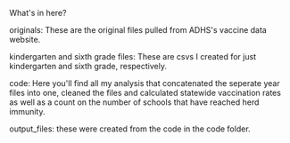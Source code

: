 What's in here?

originals: These are the original files pulled from ADHS's vaccine data website. 

kindergarten and sixth grade files: These are csvs I created for just kindergarten and sixth grade, respectively. 

code: Here you'll find all my analysis that concatenated the seperate year files into one, cleaned the files and calculated statewide vaccination rates as well as a count on the number of schools that have reached herd immunity.

output_files: these were created from the code in the code folder.
